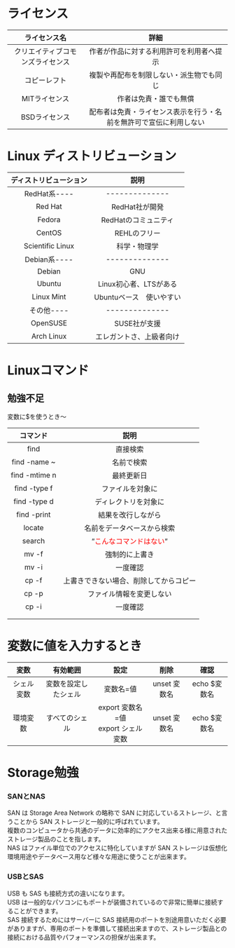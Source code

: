 # ライセンス

|ライセンス名|詳細|
|:---:|:---:|
|クリエイティブコモンズライセンス|作者が作品に対する利用許可を利用者へ提示|
|コピーレフト|複製や再配布を制限しない・派生物でも同じ|
|MITライセンス|作者は免責・誰でも無償|
|BSDライセンス|配布者は免責・ライセンス表示を行う・名前を無許可で宣伝に利用しない|

# Linux ディストリビューション

|ディストリビューション|説明|
|:---:|:---:|
|RedHat系----|--------------|
|Red Hat|RedHat社が開発|
|Fedora|RedHatのコミュニティ|
|CentOS|REHLのフリー|
|Scientific Linux|科学・物理学|
|Debian系----|--------------|
|Debian|GNU|
|Ubuntu|Linux初心者、LTSがある|
|Linux Mint|Ubuntuベース　使いやすい|
|その他----|--------------|
|OpenSUSE|SUSE社が支援|
|Arch Linux|エレガントさ、上級者向け|

# Linuxコマンド

## 勉強不足
変数に$を使うとき～

|コマンド|説明|
|:---:|:---:|
|find|直接検索|
|find -name ~|名前で検索|
|find -mtime n|最終更新日|
|find -type f|ファイルを対象に|
|find -type d|ディレクトリを対象に|
|find -print|結果を改行しながら|
|locate|名前をデータベースから検索|
|search|”<span style="color: red; ">こんなコマンドはない</span>”|
|mv -f|強制的に上書き|
|mv -i|一度確認|
|cp -f|上書きできない場合、削除してからコピー|
|cp -p|ファイル情報を変更しない|
|cp -i|一度確認|
|||
|||

# 変数に値を入力するとき
|変数|有効範囲|設定|削除|確認|
|:---:|:---:|:---:|:---:|:---:|
|シェル変数|変数を設定したシェル|変数名=値|unset 変数名|echo $変数名|
|環境変数|すべてのシェル|export 変数名=値<br>export シェル変数|unset 変数名|echo $変数名|


# Storage勉強
### SANとNAS

SAN は Storage Area Network の略称で SAN に対応しているストレージ、と言うことから SAN ストレージと一般的に呼ばれています。<br>
複数のコンピュータから共通のデータに効率的にアクセス出来る様に用意されたストレージ製品のことを指します。<br>
NAS はファイル単位でのアクセスに特化していますが SAN ストレージは仮想化環境用途やデータベース用など様々な用途に使うことが出来ます。


### USBとSAS

USB も SAS も接続方式の違いになります。<br>USB は一般的なパソコンにもポートが装備されているので非常に簡単に接続することができます。<br>SAS 接続するためにはサーバーに SAS 接続用のポートを別途用意いただく必要がありますが、専用のポートを準備して接続出来ますので、ストレージ製品との接続における品質やパフォーマンスの担保が出来ます。
